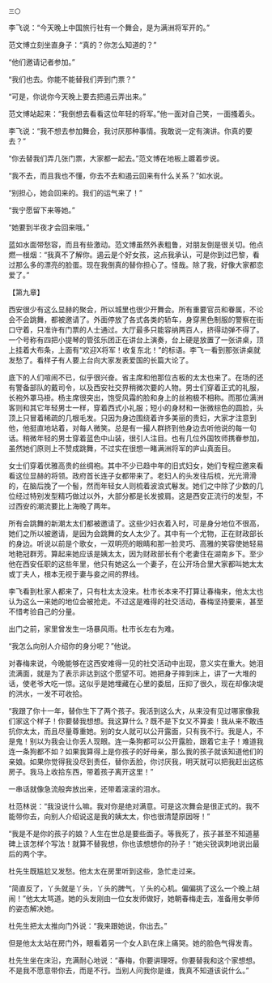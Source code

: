     三〇 

   李飞说：“今天晚上中国旅行社有一个舞会，是为满洲将军开的。”

   范文博立刻坐直身子：“真的？你怎么知道的？”

   “他们邀请记者参加。”

   “我们也去。你能不能替我们弄到门票？”

   “可是，你说你今天晚上要去把遏云弄出来。”

   范文博站起来：“我倒想去看看这位年轻的将军。”他一面对自己笑，一面搔着头。

   李飞说：“我不想去参加舞会，我讨厌那种事情。我敢说一定有演讲。你真的要去？”

   “你去替我们弄几张门票，大家都一起去。”范文博在地板上踱着步说。

   “我不去，而且我也不懂，你去不去和遏云回来有什么关系？”如水说。

   “别担心，她会回来的。我们的运气来了！”

   “我宁愿留下来等她。”

   “她要到半夜才会回来哦。”

   蓝如水面带愁容，而且有些激动。范文博虽然外表粗鲁，对朋友倒是很关切。他点燃一根烟：“我真不了解你。遏云是个好女孩，这点我承认，可是你到过巴黎，看过那么多的漂亮的脸蛋。现在我倒真的替你担心了。怪哉。除了我，好像大家都恋爱了。”

   【第九章】

   西安很少有这么显赫的聚会，所以城里也很少开舞会。所有重要官员和眷属，不论会不会跳舞，都被邀请了。外面停放了各式各类的轿车，身穿黑色制服的警察在街口守着，只准许有门票的人士通过。大厅最多只能容纳两百人，挤得动弹不得了。一个号称有四把小提琴的管弦乐团正在讲台上演奏，台上硬是放置了一张讲桌，顶上挂着大布条，上面有“欢迎X将军！收复东北！”的标语。李飞一看到那张讲桌就发愁了。看样子有人要上台向大家发表爱国的长篇大论了。

   底下的人们喧闹不已，似乎很兴奋。省主席和他那位古板的太太也来了。在场的还有警备部队的戴司令，以及西安社交界稍微次要的人物。男士们穿着正式的礼服，长袍外罩马褂。杨主席很突出，饱受风霜的脸和身上的丝袍极不相称。而那位满洲客则和其它年轻男士一样，穿着西式小礼服；短小的身材和一张微棕色的圆脸，头顶上只冒着稀疏的几根毛发。只因为身边围绕着许多美丽的贵妇，大家才注意到他，他挺直地站着，对每人微笑。总是有一撮人群挤到他身边去听他说的每一句话。稍微年轻的男士穿着蓝色中山装，很引人注目。也有几位外国牧师携眷参加，虽然她们原则上不赞成跳舞，不过实在很想一睹满洲将军的庐山真面目。

   女士们穿着优雅高贵的丝绸袍。其中不少已趋中年的旧式妇女，她们专程应邀来看看这位显赫的将领。政府首长连子女都带来了。老妇人的头发往后梳，光光滑滑的，在脑后挽了一个髻，然而年轻女人则梳着波浪式鬈发。她们之中除了少数的几位经过特别发型精巧做过以外，大部分都是长发披肩。这是西安正流行的发型，不过西安的潮流要比上海晚了两年。

   所有会跳舞的新潮太太们都被邀请了。这些少妇衣着入时，可是身分地位不很高，她们之所以被邀请，是因为会跳舞的女人太少了。其中有一个尤物，正在财政部长的身边。听说以前是个歌女，一双明亮的眼睛和那一脸灵巧、高雅的笑容使她轻易地艳冠群芳。算起来她应该是姨太太，因为财政部长有个老妻住在湖南乡下。至少他在西安任职的这些年里，他只有她这么一个妻子，在公开场合里大家都叫她太太或丁夫人，根本无视于妻与妾之间的界线。

   李飞看到杜家人都来了，只有杜太太没来。杜市长本来不打算让春梅来，他太太也认为这么一来她的地位会被抢走。不过这是难得的社交活动，春梅坚持要来，甚至不惜考验自己的分量。

   出门之前，家里曾发生一场暴风雨。杜市长左右为难。

   “我怎么向别人介绍你的身分呢？”他说。

   对春梅来说，今晚能够在这西安难得一见的社交活动中出现，意义实在重大。她泪流满面，就是为了表示非达到这个愿望不可。她把身子摔到床上，讲了一大堆的话，使老爷大吃一惊。这似乎是她埋藏在心里的委屈，压抑了很久，现在却像决堤的洪水，一发不可收拾。

   “我跟了你十一年，替你生下了两个孩子。我活到这么大，从来没有见过哪家像我们家这个样子！你要替我想想。我这算什么？既不是下女又不算妾！我从来不敢违抗你太太，而且尽量尊重她。别的女人就可以公开露面，只有我不行。我是人，不是鬼！别以为我会让你丢人现眼。连一条狗都可以公开露脸，跟着它主子！难道我连一条狗都不如？如果我算得上是你孩子的好母亲，那么我的孩子就该知道他们的亲娘。如果你觉得我没尽到责任，替你丢脸，你讨厌我，明天就可以把我赶出这栋房子。我马上收拾东西，带着孩子离开这里！”

   一串话就像急流般奔放出来，还带着滚滚的泪水。

   杜范林说：“我没说什么嘛。我对你是绝对满意。可是这次舞会是很正式的。我不能带你去，向别人介绍说这是我的姨太太，你也很清楚原因呀！”

   “我是不是你的孩子的娘？人生在世总是要些面子。等我死了，孩子甚至不知道墓碑上该怎样个写法！就算不替我想，你也该想想你的孙子！”她尖锐讽刺地说出最后的两个字。

   杜先生既尴尬又发愁。他太太在房里听到这些，急忙走过来。

   “简直反了，丫头就是丫头，丫头的脾气，丫头的心机。偏偏挑了这么一个晚上胡闹！”他太太骂道。她的头发刚由一位女发师做好，她朝春梅走去，准备用女拳师的姿态解决她。

   杜先生把太太推向门外说：“我来跟她说，你出去。”

   但是他太太站在房门外，眼看着另一个女人趴在床上痛哭。她的脸色气得发青。

   杜先生坐在床沿，充满耐心地说：“春梅，你要讲理呀。你要替我和这个家想想。不是我不愿意带你去，而是不行。当别人问我你是谁，我真不知道该说什么。”

